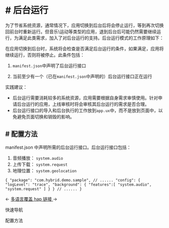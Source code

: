 <!-- 源地址: https://iot.mi.com/vela/quickapp/zh/guide/framework/other/background-running.html -->

# # 后台运行

为了节省系统资源，通常情况下，应用切换到后台后将会停止运行，等到再次切换回前台时重新运行。但音乐\运动等类型的应用，退到后台后可能仍然需要继续运行，为满足此类需求，加入了对后台运行的支持。后台运行模式的工作原理如下：

在应用切换到后台时，系统将会检查是否满足后台运行的条件，如果满足，应用将继续运行，否则将被停止。此条件包括：

  1. `manifest.json`中声明了后台运行接口

  2. 当前至少有一个（已在`manifest.json`中声明的）后台运行接口正在运行

实践建议：

  * 后台运行需要消耗较多的系统资源，应用需要根据自身需求审慎使用。针对申请后台运行的应用，上线审核时将会审核其后台运行的需求是否合理。
  * 后台运行接口的导入和后台执行的工作放到`app.ux`中，而不是放到页面中，以免避免页面切换和销毁的影响。

## # 配置方法

manifest.json 中声明所需的后台运行接口。后台运行接口包括：

  1. 音频播放： `system.audio`
  2. 上传下载： `system.request`
  3. 地理位置： `system.geolocation`

``` { "package": "com.hybrid.demo.sample", // ...... "config": { "logLevel": "trace", "background": { "features":[ "system.audio", "system.request" ] } } // ...... } ```

← [ 多语言覆盖 ](</vela/quickapp/zh/guide/framework/other/i18n.html>) [ hap 链接 ](</vela/quickapp/zh/guide/framework/other/hap-schema.html>) → 

快速导航

配置方法

